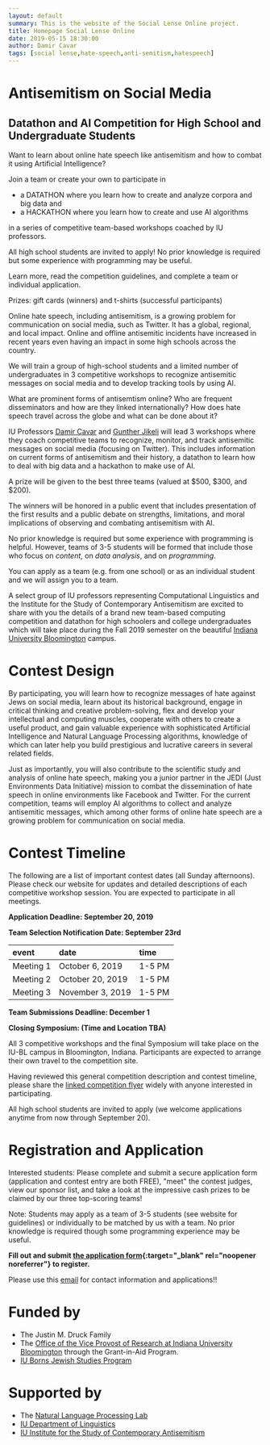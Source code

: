 ```yaml
---
layout: default
summary: This is the website of the Social Lense Online project.
title: Homepage Social Lense Online
date: 2019-05-15 18:30:00
author: Damir Cavar
tags: [social lense,hate-speech,anti-semitism,hatespeech]
---
```


# Antisemitism on Social Media

## Datathon and AI Competition for High School and Undergraduate Students

Want to learn about online hate speech like antisemitism and how to combat it using Artificial Intelligence?

Join a team or create your own to participate in

- a DATATHON where you learn how to create and analyze corpora and big data and
- a HACKATHON where you learn how to create and use AI algorithms

in a series of competitive team-based workshops coached by IU professors.

All high school students are invited to apply! No prior knowledge is required but some experience with programming may be useful.

Learn more, read the competition guidelines, and complete a team or individual application.

Prizes: gift cards (winners) and t-shirts (successful participants)

Online hate speech, including antisemitism, is a growing problem for communication on social media, such as Twitter. It has a global, regional, and local impact. Online and offline antisemitic incidents have increased in recent years even having an impact in some high schools across the country.

We will train a group of high-school students and a limited number of undergraduates in 3 competitive workshops to recognize antisemitic messages on social media and to develop tracking tools by using AI.

What are prominent forms of antisemtism online?  Who are frequent disseminators and how are they linked internationally?  How does hate speech travel across the globe and what can be done about it?

IU Professors [Damir Cavar](http://damir.cavar.me/) and [Gunther Jikeli](https://isca.indiana.edu/about/faculty/jikeli-gunther.html) will lead 3 workshops where they coach competitive teams to recognize, monitor, and track antisemitic messages on social media (focusing on Twitter). This includes information on current forms of antisemitism and their history, a datathon to learn how to deal with big data and a hackathon to make use of AI.

A prize will be given to the best three teams (valued at $500, $300, and $200).

The winners will be honored in a public event that includes presentation of the first results and a public debate on strengths, limitations, and moral implications of observing and combating antisemitism with AI.



No prior knowledge is required but some experience with programming is helpful. However, teams of 3-5 students will be formed that include those who focus on *content*, on *data analysis*, and on *programming*.

You can apply as a team (e.g. from one school) or as an individual student and we will assign you to a team.


A select group of IU professors representing Computational Linguistics and the Institute for the Study of Contemporary Antisemitism are excited to share with you the details of a brand new team-based computing competition and datathon for high schoolers and college undergraduates which will take place during the Fall 2019 semester on the beautiful [Indiana University Bloomington](https://www.indiana.edu/) campus.


# Contest Design

By participating, you will learn how to recognize messages of hate against Jews on social media, learn about its historical background, engage in critical thinking and creative problem-solving, flex and develop your intellectual and computing muscles, cooperate with others to create a useful product, and gain valuable experience with sophisticated Artificial Intelligence and Natural Language Processing algorithms, knowledge of which can later help you build prestigious and lucrative careers in several related fields.

Just as importantly, you will also contribute to the scientific study and analysis of online hate speech, making you a junior partner in the JEDI (Just Environments Data Initiative) mission to combat the dissemination of hate speech in online environments like Facebook and Twitter. For the current competition, teams will employ AI algorithms to collect and analyze antisemitic messages, which among other forms of online hate speech are a growing problem for communication on social media.


# Contest Timeline

The following are a list of important contest dates (all Sunday afternoons). Please check our website for updates and detailed descriptions of each competitive workshop session. You are expected to participate in all meetings.

**Application Deadline: September 20, 2019**

**Team Selection Notification Date: September 23rd**


| **event**    | **date**           | **time** |
|:-------------|:-------------------|:---------|
| Meeting 1    | October 6, 2019    | 1-5 PM   |
| Meeting 2    | October 20, 2019   | 1-5 PM   |
| Meeting 3    | November 3, 2019   | 1-5 PM   |


**Team Submissions Deadline: December 1**

**Closing Symposium: (Time and Location TBA)**


All 3 competitive workshops and the final Symposium will take place on the IU-BL campus in Bloomington, Indiana. Participants are expected to arrange their own travel to the competition site.

Having reviewed this general competition description and contest timeline, please share the [linked competition flyer](Flyer.pdf) widely with anyone interested in participating.

All high school students are invited to apply (we welcome applications anytime from now through September 20).


# Registration and Application

Interested students: Please complete and submit a secure application form (application and contest entry are both FREE), "meet" the contest judges, view our sponsor list, and take a look at the impressive cash prizes to be claimed by our three top-scoring teams!

Note: Students may apply as a team of 3-5 students (see website for guidelines) or individually to be matched by us with a team. No prior knowledge is required though some programming experience may be useful.

**Fill out and submit [the application form](https://docs.google.com/forms/d/e/1FAIpQLSe1cIk7_XAy1H4eWKS0UgZPR-iy3rBgiShmTTFuKkAWQKAHYA/viewform?vc=0&c=0&w=1&usp=mail_form_link){:target="_blank" rel="noopener noreferrer"} to register.**

Please use this [email](mailto:social.lense.online@gmail.com) for contact information and applications!!


# Funded by

- The Justin M. Druck Family
- The [Office of the Vice Provost of Research at Indiana University Bloomington](https://research.iu.edu/) through the Grant-in-Aid Program.
- [IU Borns Jewish Studies Program](http://www.indiana.edu/~jsp/index.shtml)


# Supported by

- The [Natural Language Processing Lab](https://nlp-lab.org/)
- [IU Department of Linguistics](http://www.indiana.edu/~lingdept/)
- [IU Institute for the Study of Contemporary Antisemitism](https://isca.indiana.edu/)
